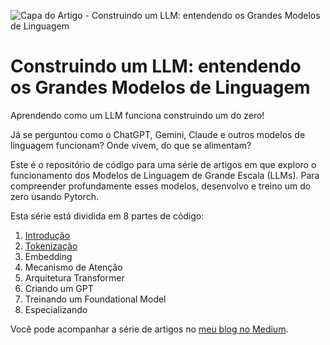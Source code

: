 ![Capa do Artigo - Construindo um LLM: entendendo os Grandes Modelos de Linguagem](assets/Cover.png)
# Construindo um LLM: entendendo os Grandes Modelos de Linguagem
Aprendendo como um LLM funciona construindo um do zero!

Já se perguntou como o ChatGPT, Gemini, Claude e outros modelos de linguagem funcionam? Onde vivem, do que se alimentam?

Este é o repositório de código para uma série de artigos em que exploro o funcionamento dos Modelos de Linguagem de Grande Escala (LLMs). Para compreender profundamente esses modelos, desenvolvo e treino um do zero usando Pytorch.


Esta série está dividida em 8 partes de código:

1. [Introdução](https://blog.zfab.me/construindo-um-llm-entendendo-os-grandes-modelos-de-linguagem-b37884219eaa)
2. [Tokenização](/notebook/2-tokenizacao.ipynb)
3. Embedding
4. Mecanismo de Atenção
5. Arquitetura Transformer
6. Criando um GPT
7. Treinando um Foundational Model
8. Especializando


Você pode acompanhar a série de artigos no [meu blog no Medium](https://blog.zfab.me/).